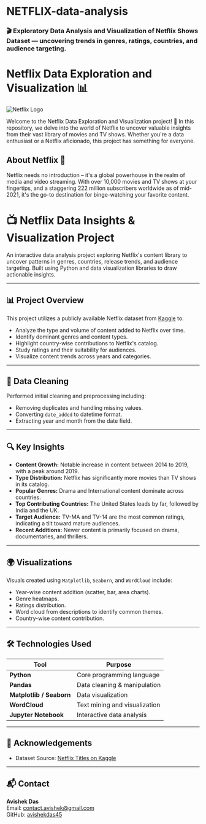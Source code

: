 # NETFLIX-data-analysis
### 🎬 Exploratory Data Analysis and Visualization of Netflix Shows Dataset — uncovering trends in genres, ratings, countries, and audience targeting.
# Netflix Data Exploration and Visualization 📊

![Netflix Logo](https://upload.wikimedia.org/wikipedia/commons/thumb/0/08/Netflix_2015_logo.svg/1280px-Netflix_2015_logo.svg.png)

Welcome to the Netflix Data Exploration and Visualization project! 🎉 In this repository, we delve into the world of Netflix to uncover valuable insights from their vast library of movies and TV shows. Whether you're a data enthusiast or a Netflix aficionado, this project has something for everyone.


## About Netflix 🍿

Netflix needs no introduction – it's a global powerhouse in the realm of media and video streaming. With over 10,000 movies and TV shows at your fingertips, and a staggering 222 million subscribers worldwide as of mid-2021, it's the go-to destination for binge-watching your favorite content. 


# 📺 Netflix Data Insights & Visualization Project

An interactive data analysis project exploring Netflix's content library to uncover patterns in genres, countries, release trends, and audience targeting. Built using Python and data visualization libraries to draw actionable insights.

---

## 📊 Project Overview

This project utilizes a publicly available Netflix dataset from [Kaggle](https://www.kaggle.com/shivamb/netflix-shows) to:

- Analyze the type and volume of content added to Netflix over time.
- Identify dominant genres and content types.
- Highlight country-wise contributions to Netflix's catalog.
- Study ratings and their suitability for audiences.
- Visualize content trends across years and categories.

---

## 🧹 Data Cleaning

Performed initial cleaning and preprocessing including:

- Removing duplicates and handling missing values.
- Converting `date_added` to datetime format.
- Extracting year and month from the date field.

---

## 🔍 Key Insights

- **Content Growth:** Notable increase in content between 2014 to 2019, with a peak around 2019.
- **Type Distribution:** Netflix has significantly more movies than TV shows in its catalog.
- **Popular Genres:** Drama and International content dominate across countries.
- **Top Contributing Countries:** The United States leads by far, followed by India and the UK.
- **Target Audience:** TV-MA and TV-14 are the most common ratings, indicating a tilt toward mature audiences.
- **Recent Additions:** Newer content is primarily focused on drama, documentaries, and thrillers.

---

## 🌍 Visualizations

Visuals created using `Matplotlib`, `Seaborn`, and `WordCloud` include:

- Year-wise content addition (scatter, bar, area charts).
- Genre heatmaps.
- Ratings distribution.
- Word cloud from descriptions to identify common themes.
- Country-wise content contribution.

---

## 🛠 Technologies Used

| Tool | Purpose |
|------|---------|
| **Python** | Core programming language |
| **Pandas** | Data cleaning & manipulation |
| **Matplotlib / Seaborn** | Data visualization |
| **WordCloud** | Text mining and visualization |
| **Jupyter Notebook** | Interactive data analysis |

---

## 🙌 Acknowledgements

- Dataset Source: [Netflix Titles on Kaggle](https://www.kaggle.com/shivamb/netflix-shows)

---

## 📬 Contact

**Avishek Das**  
Email: contact.avishek@gmail.com  
GitHub: [avishekdas45](https://github.com/avishekdas45)





